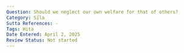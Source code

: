 ```yaml
---
Question: Should we neglect our own welfare for that of others?
Category: Sīla
Sutta References: -
Tags: Hita
Date Entered: April 2, 2025
Review Status: Not started
---
```

